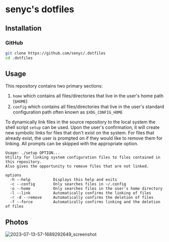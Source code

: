# senyc's dotfiles

## Installation 

### GitHub

```bash
git clone https://github.com/senyc/.dotfiles
cd .dotfiles
```

## Usage 

This repository contains two primary sections:
  1. `home` which contains all files/directories that live in the user's home path (`$HOME`)
  2. `config` which contains all files/directories that live in the user's standard configuration path often known as `$XDG_CONFIG_HOME`

To dynamically link files in the source repository to the local system the shell script `setup` can be used. Upon the user's confirmation, it will create new symbolic links for files that don't exist on the system. For files that already exist, the user is prompted on if they would like to remove them for linking. All prompts can be skipped with the appropriate option.

```
Usage: ./setup OPTION...
Utility for linking system configuration files to files contained in this repository.
Also gives the opportunity to remove files that are not linked.

options
  -h --help          Displays this help and exits
  -c --config        Only searches files in ~/.config
  -o --home          Only searches files in the user's home directory
  -l --link          Automatically confirms the linking of files
  -r -d --remove     Automatically confirms the deletion of files
  -f --force         Automatically confirms linking and the deletion of files
```

## Photos

![2023-07-13-57-1689292649_screenshot](https://github.com/senyc/.dotfiles/assets/95313103/39f113ae-4274-4ab4-982f-126c9e320426)
